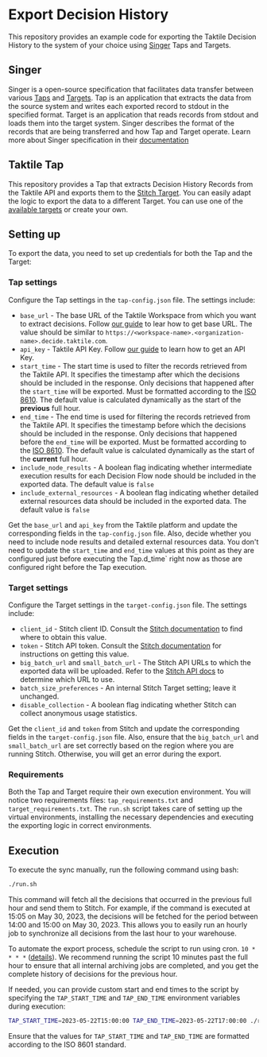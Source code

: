 # Export Decision History

This repository provides an example code for exporting the Taktile Decision History to the system of your choice using [Singer](https://www.singer.io/#what-it-is) Taps and Targets.

## Singer
Singer is a open-source specification that facilitates data transfer between various [Taps](https://www.singer.io/#taps) and [Targets](https://www.singer.io/#targets). Tap is an application that extracts the data from the source system and writes each exported record to stdout in the specified format. Target is an application that reads records from stdout and loads them into the target system. Singer describes the format of the records that are being transferred and how Tap and Target operate.
Learn more about Singer specification in their [documentation](https://github.com/singer-io/getting-started/tree/master)

## Taktile Tap
This repository provides a Tap that extracts Decision History Records from the Taktile API and exports them to the [Stitch Target](https://pypi.org/project/target-stitch/). You can easily adapt the logic to export the data to a different Target. You can use one of the [available targets](https://www.singer.io/#targets) or create your own.

## Setting up
To export the data, you need to set up credentials for both the Tap and the Target:

### Tap settings
Configure the Tap settings in the `tap-config.json` file. The settings include:

- `base_url` - The base URL of the Taktile Workspace from which you want to extract decisions. Follow [our guide](https://help.taktile.com/en/articles/40930-integrate-a-taktile-decision-flow-into-your-backend) to lear how to get base URL. The value should be similar to `https://<workspace-name>.<organization-name>.decide.taktile.com`.
- `api_key` - Taktile API Key. Follow [our guide](https://help.taktile.com/en/articles/28423-api-keys) to learn how to get an API Key.
- `start_time` - The start time is used to filter the records retrieved from the Taktile API. It specifies the timestamp after which the decisions should be included in the response. Only decisions that happened after the `start_time` will be exported. Must be formatted according to the [ISO 8610](https://www.iso.org/iso-8601-date-and-time-format.html). The default value is calculated dynamically as the start of the **previous** full hour.
- `end_time` - The end time is used for filtering the records retrieved from the Taktile API. It specifies the timestamp before which the decisions should be included in the response. Only decisions that happened before the `end_time` will be exported. Must be formatted according to the [ISO 8610](https://www.iso.org/iso-8601-date-and-time-format.html). The default value is calculated dynamically as the start of the **current** full hour.
- `include_node_results` - A boolean flag indicating whether intermediate execution results for each Decision Flow node should be included in the exported data. The default value is `false`
- `include_external_resources` - A boolean flag indicating whether detailed external resources data should be included in the exported data. The default value is `false`

Get the `base_url` and `api_key` from the Taktile platform and update the corresponding fields in the `tap-config.json` file. Also, decide whether you need to include node results and detailed external resources data. You don't need to update the `start_time` and `end_time` values at this point as they are configured just before executing the Tap.d_time` right now as those are configured right before the Tap execution.

### Target settings
Configure the Target settings in the `target-config.json` file. The settings include:

- `client_id` - Stitch client ID. Consult the [Stitch documentation](https://www.stitchdata.com/docs/developers/import-api/api) to find where to obtain this value.
- `token` - Stitch API token. Consult the [Stitch documentation](https://www.stitchdata.com/docs/developers/import-api/api) for instructions on getting this value.
- `big_batch_url` and `small_batch_url` - The Stitch API URLs to which the exported data will be uploaded. Refer to the [Stitch API docs]((https://www.stitchdata.com/docs/developers/import-api/api#base-urls)) to determine which URL to use.
- `batch_size_preferences` - An internal Stitch Target setting; leave it unchanged.
- `disable_collection` - A boolean flag indicating whether Stitch can collect anonymous usage statistics.

Get the `client_id` and `token` from Stitch and update the corresponding fields in the `target-config.json` file. Also, ensure that the `big_batch_url` and `small_batch_url` are set correctly based on the region where you are running Stitch. Otherwise, you will get an error during the export.

### Requirements
Both the Tap and Target require their own execution environment. You will notice two requirements files: `tap_requirements.txt` and `target_requirements.txt`. The `run.sh` script takes care of setting up the virtual environments, installing the necessary dependencies and executing the exporting logic in correct environments.

## Execution

To execute the sync manually, run the following command using bash:
```bash
./run.sh
```

This command will fetch all the decisions that occurred in the previous full hour and send them to Stitch. For example, if the command is executed at 15:05 on May 30, 2023, the decisions will be fetched for the period between 14:00 and 15:00 on May 30, 2023. This allows you to easily run an hourly job to synchronize all decisions from the last hour to your warehouse.

To automate the export process, schedule the script to run using cron. `10 * * * *` ([details](https://crontab.guru/#10_*_*_*_*)). We recommend running the script 10 minutes past the full hour to ensure that all internal archiving jobs are completed, and you get the complete history of decisions for the previous hour.

If needed, you can provide custom start and end times to the script by specifying the `TAP_START_TIME` and `TAP_END_TIME` environment variables during execution:
```bash
TAP_START_TIME=2023-05-22T15:00:00 TAP_END_TIME=2023-05-22T17:00:00 ./run.sh
```

Ensure that the values for `TAP_START_TIME` and `TAP_END_TIME` are formatted according to the ISO 8601 standard.
